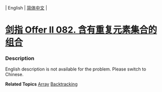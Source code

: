 | English | [简体中文](README.md) |

# [剑指 Offer II 082. 含有重复元素集合的组合](https://leetcode.cn/problems/4sjJUc)
 ### Description
<p>English description is not available for the problem. Please switch to Chinese.</p>

**Related Topics**  [Array](https://leetcode.cn/tag/array) [Backtracking](https://leetcode.cn/tag/backtracking) 
